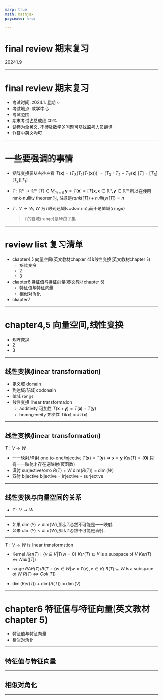 ```yaml
---
marp: true
math: mathjax
paginate: true

---
```


# final review 期末复习
2024.1.9

---

# final review 期末复习
- 考试时间: 2024.1. 星期 ~
- 考试地点: 教学中心
- 考试范围: 
- 期末考试占总成绩 30%
- 试卷为全英文, 不涉及数学的问题可以找监考人员翻译
- 作答中英文均可

---

# 一些要强调的事情
- 矩阵变换要从右往左看
    $T(\mathbf{x})=(T_3(T_2(T_1(\mathbf{x}))))=(T_3\circ T_2\circ T_1)(\mathbf{x})$
    $[T]=[T_3][T_2][T_1]$
- $T: \mathbb{R}^n\to \mathbb{R}^m$
    $[T]\in M_{m\times n}$
    $\mathbf{y}=T(\mathbf{x})=[T]\mathbf{x},\mathbf{x}\in \mathbb{R}^n,\mathbf{y}\in \mathbb{R}^m$
    所以在使用rank-nullity theorem时, 注意是$rank([T])+nullity([T])=n$


- $T:V\to W$, $W$ 为$T$的到达域(codomain),而不是值域(range)
    > $T$的值域(range)是$W$的子集

---
# review list 复习清单
- chapter4,5 向量空间(英文教材chapter 4)&线性变换(英文教材chapter 8)
    - 矩阵变换
    - 2
    - 3
- chapter6 特征值与特征向量(英文教材chapter 5)
    - 特征值与特征向量
    - 相似对角化
- chapter7

---

# chapter4,5 向量空间,线性变换
- 矩阵变换
- 2
- 3


---

## 线性变换(linear transformation)
- 定义域 domain
- 到达域/陪域 codomain
- 值域 range
- 线性变换 linear transformation
    - additivity 可加性
        $T(\mathbf{x}+\mathbf{y})=T(\mathbf{x})+T(\mathbf{y})$
    - homogeneity 齐次性
        $T(k\mathbf{x})=kT(\mathbf{x})$

---

## 线性变换(linear transformation)
$T:V\to W$
- 一一映射/单射 one-to-one/injective
    $T(\mathbf{x})=T(\mathbf{y})\Rightarrow \mathbf{x}=\mathbf{y}$
    $Ker(T)=\{\mathbf{0}\}$
    只有一一映射才存在逆映射(反函数)
- 满射 surjective/onto
    $R(T)=W$
    $\dim(R(T))=\dim(W)$
- 双射 bijective
    bijective = injective + surjective

---

## 线性变换与向量空间的关系
- $T:V\to W$



---

- 如果 $\dim(V) > \dim(W)$,那么$T$必然不可能是一一映射.
- 如果 $\dim(V) < \dim(W)$,那么$T$必然不可能是满射.

---

$T:V\to W$ is linear transformation

- Kernel
  $Ker(T): \{v\in V|T(v) = 0\}$
  $Ker(T)\subseteq V$ is a subspace of $V$
  $Ker(T)\Leftrightarrow Null([T])$

- range
  $RAN(T) / R(T): \{w\in W|w = T(v), v\in V\}$
  $R(T) \subseteq W$ is a subspace of $W$
  $R(T) \Leftrightarrow Col([T])$

- $\dim(Ker(T)) + \dim(R(T)) = \dim(V)$


---

# chapter6 特征值与特征向量(英文教材chapter 5)
- 特征值与特征向量
- 相似对角化

---

## 特征值与特征向量

---

## 相似对角化

---


